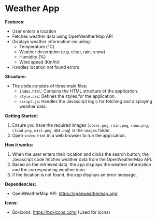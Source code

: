 # Weather App 

**Features:**

* User enters a location
* Fetches weather data using OpenWeatherMap API
* Displays weather information including:
    * Temperature (°C)
    * Weather description (e.g. clear, rain, snow)
    * Humidity (%)
    * Wind speed (Km/hr)
* Handles location not found errors

**Structure:**

* The code consists of three main files:
    * `index.html`: Contains the HTML structure of the application.
    * `style.css`: Defines the styles for the application.
    * `script.js`: Handles the Javascript logic for fetching and displaying weather data.

**Getting Started:**

1. Ensure you have the required images (`clear.png`, `rain.png`, `snow.png`, `cloud.png`, `mist.png`, `404.png`) in the `images` folder.
2. Open `index.html` in a web browser to run the application.

**How it works:**

1. When the user enters their location and clicks the search button, the Javascript code fetches weather data from the OpenWeatherMap API.
2. Based on the retrieved data, the app displays the weather information and the corresponding weather icon.
3. If the location is not found, the app displays an error message.

**Dependencies:**

* OpenWeatherMap API: https://openweathermap.org/

**Icons:**

* Boxicons: https://boxicons.com/ (Used for icons)
